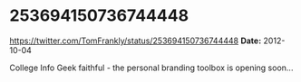 # 253694150736744448
https://twitter.com/TomFrankly/status/253694150736744448
**Date:** 2012-10-04

College Info Geek faithful - the personal branding toolbox is opening soon...
